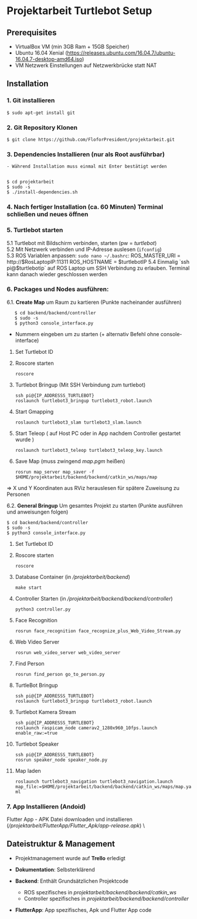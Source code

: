 # Projektarbeit Turtlebot Setup

## Prerequisites
- VirtualBox VM (min 3GB Ram + 15GB Speicher)
- Ubuntu 16.04 Xenial (https://releases.ubuntu.com/16.04.7/ubuntu-16.04.7-desktop-amd64.iso)
- VM Netzwerk Einstellungen auf Netzwerkbrücke statt NAT

## Installation
### 1. Git installieren


    $ sudo apt-get install git

### 2. Git Repository Klonen


    $ git clone https://github.com/FloforPresident/projektarbeit.git

### 3. Dependencies Installieren (nur als Root ausführbar)
    - Während Installation muss einmal mit Enter bestätigt werden


    $ cd projektarbeit
    $ sudo -s
    $ ./install-dependencies.sh
 
### 4. Nach fertiger Installation (ca. 60 Minuten) Terminal schließen und neues öffnen
### 5. Turtlebot starten
   5.1 Turtlebot mit Bildschirm verbinden, starten (pw = _turtlebot_) \
   5.2 Mit Netzwerk verbinden und IP-Adresse auslesen (`ifconfig`) \
   5.3 ROS Variablen anpassen: 
        `sudo nano ~/.bashrc`:
            ROS_MASTER_URI = http://$RosLaptopIP:11311
            ROS_HOSTNAME = $turtlebotIP
   5.4  Einmalig `ssh pi@$turtlebotip` auf ROS Laptop um SSH Verbindung zu erlauben. Terminal kann danach wieder geschlossen werden
### 6. Packages und Nodes ausführen:

6.1. **Create Map** um Raum zu kartieren (Punkte nacheinander ausführen)
   
       $ cd backend/backend/controller
       $ sudo -s
       $ python3 console_interface.py

- Nummern eingeben um zu starten (+ alternativ Befehl ohne console-interface)

1. Set Turtlebot ID
2. Roscore starten 
   
    `roscore`
3. Turtlebot Bringup (Mit SSH Verbindung zum turtlebot)
   
    `ssh pi@{IP_ADDRESSS_TURTLEBOT}` \
    `roslaunch turtlebot3_bringup turtlebot3_robot.launch` 
   
4. Start Gmapping
   
   `roslaunch turtlebot3_slam turtlebot3_slam.launch`

5. Start Teleop ( auf Host PC oder in App nachdem Controller gestartet wurde )

   `roslaunch turtlebot3_teleop turtlebot3_teleop_key.launch`

6. Save Map (muss zwingend _map.pgm_ heißen)

   `rosrun map_server map_saver -f $HOME/projektarbeit/backend/backend/catkin_ws/maps/map`

=> X und Y Koordinaten aus RViz herauslesen für spätere Zuweisung zu Personen

    
6.2. **General Bringup** Um gesamtes Projekt zu starten (Punkte ausführen und anweisungen folgen)

    $ cd backend/backend/controller
    $ sudo -s
    $ python3 console_interface.py

1. Set Turtlebot ID
2. Roscore starten 
   
    `roscore`
3. Database Container (in _/projektarbeit/backend_)
    
    `make start`
    
4. Controller Starten (in _/projektarbeit/backend/backend/controller_)

    `python3 controller.py`

5. Face Recognition

   `rosrun face_recognition face_recognize_plus_Web_Video_Stream.py`

6. Web Video Server

    `rosrun web_video_server web_video_server`

7. Find Person

    `rosrun find_person go_to_person.py`

8. TurtleBot Bringup

   `ssh pi@{IP_ADDRESSS_TURTLEBOT}` \
   `roslaunch turtlebot3_bringup turtlebot3_robot.launch`

9. Turtlebot Kamera Stream
   
   `ssh pi@{IP_ADDRESSS_TURTLEBOT}` \
   `roslaunch raspicam_node camerav2_1280x960_10fps.launch enable_raw:=true`

10. Turtlebot Speaker
    
    `ssh pi@{IP_ADDRESSS_TURTLEBOT}` \
    `rosrun speaker_node speaker_node.py`

11. Map laden
   
    `roslaunch turtlebot3_navigation turtlebot3_navigation.launch map_file:=$HOME/projektarbeit/backend/backend/catkin_ws/maps/map.yaml` 


### 7. App Installieren (Andoid)

Flutter App - APK Datei downloaden und installieren (_/projektarbeit/FlutterApp/Flutter_Apk/app-release.apk_) \


## Dateistruktur & Management

- Projektmanagement wurde auf **Trello** erledigt
  

- **Dokumentation**: Selbsterklärend
- **Backend**: Enthält Grundsätzlichen Projektcode 
    - ROS spezifisches in _projektarbeit/backend/backend/catkin_ws_
    - Controller spezifisches in _projektarbeit/backend/backend/controller_ 
- **FlutterApp**: App spezifisches, Apk und Flutter App code



